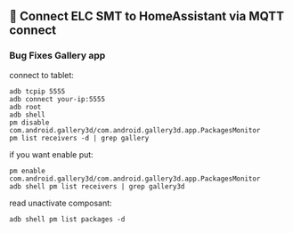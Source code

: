 ## 🚀 Connect ELC SMT to HomeAssistant via MQTT connect


### Bug Fixes Gallery app
connect to tablet:

```
adb tcpip 5555
adb connect your-ip:5555
adb root
adb shell
pm disable com.android.gallery3d/com.android.gallery3d.app.PackagesMonitor
pm list receivers -d | grep gallery
```

if you want enable put:
```
pm enable com.android.gallery3d/com.android.gallery3d.app.PackagesMonitor
adb shell pm list receivers | grep gallery3d
```

read unactivate composant:
```
adb shell pm list packages -d
```
